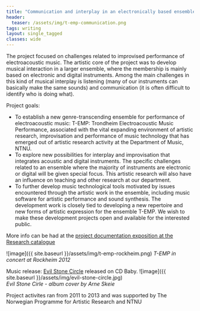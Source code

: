 ```yaml
---
title: "Communication and interplay in an electronically based ensemble"
header: 
  teaser: /assets/img/t-emp-communication.png
tags: writing
layout: single_tagged
classes: wide
---
```


The project focused on challenges related to improvised performance of electroacoustic music. The artistic core of the project was to develop musical interaction in a larger ensemble, where the membership is mainly based on electronic and digital instruments. Among the main challenges in this kind of musical interplay is listening (many of our instruments can basically make the same sounds) and communication (it is often difficult to identify who is doing what).

Project goals:  
- To establish a new genre-transcending ensemble for performance of electroacoustic music: T-EMP: Trondheim Electroacoustic Music Performance, associated with the vital expanding environment of artistic research, improvisation and performance of music technology that has emerged out of artistic research activity at the Department of Music, NTNU.
- To explore new possibilities for interplay and improvisation that integrates acoustic and digital instruments. The specific challenges related to an ensemble where the majority of instruments are electronic or digital will be given special focus. This artistic research will also have an influence on teaching and other research at our department.
- To further develop music technological tools motivated by issues encountered through the artistic work in the ensemble, including music software for artistic performance and sound synthesis. The development work is closely tied to developing a new repertoire and new forms of artistic expression for the ensemble T-EMP. We wish to make these development projects open and available for the interested public.

More info can be had at the [project documentation exposition at the Research catalogue](https://www.researchcatalogue.net/view/48123/48124)  

![image]({{ site.baseurl }}/assets/img/t-emp-rockheim.png)
*T-EMP in concert at Rockheim 2012* 

Music release: [Evil Stone Circle](https://open.spotify.com/album/1lHGJy8D3xHjGsVK0c5zy0) released on CD Baby.
![image]({{ site.baseurl }}/assets/img/evil-stone-circle.jpg)  
*Evil Stone Cirle - album cover by Arne Skeie* 

  
  
Project activites ran from 2011 to 2013 and was supported by The Norwegian Programme for Artistic Research and NTNU


